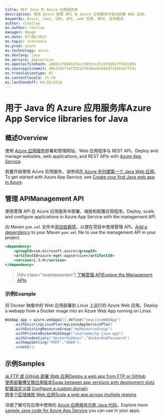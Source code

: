 ```yaml
---
title: 用于 Java 的 Azure 应用服务库
description: 使用 Azure 管理 API 在 Azure 应用服务中自动部署 Web 应用。
keywords: Azure, Java, SDK, API, web 应用, 移动, 应用服务
author: rloutlaw
ms.author: routlaw
manager: douge
ms.date: 07/09/2017
ms.topic: reference
ms.prod: azure
ms.technology: azure
ms.devlang: java
ms.service: appservice
ms.openlocfilehash: adbb527666553ecc3039ce35c035d017f502c801
ms.sourcegitcommit: 49b17bbf34732512f836ee634818f1058147ff5c
ms.translationtype: HT
ms.contentlocale: zh-CN
ms.lasthandoff: 04/26/2018
---
```

# <a name="azure-app-service-libraries-for-java"></a><span data-ttu-id="f20ff-104">用于 Java 的 Azure 应用服务库</span><span class="sxs-lookup"><span data-stu-id="f20ff-104">Azure App Service libraries for Java</span></span>

## <a name="overview"></a><span data-ttu-id="f20ff-105">概述</span><span class="sxs-lookup"><span data-stu-id="f20ff-105">Overview</span></span>

<span data-ttu-id="f20ff-106">使用 [Azure 应用服务](/azure/app-service)部署和管理网站、Web 应用程序与 REST API。</span><span class="sxs-lookup"><span data-stu-id="f20ff-106">Deploy and manage websites, web applications, and REST APIs with [Azure App Service](/azure/app-service).</span></span>

<span data-ttu-id="f20ff-107">若要开始使用 Azure 应用服务，请参阅[在 Azure 中创建第一个 Java Web 应用](/azure/app-service-web/app-service-web-get-started-java)。</span><span class="sxs-lookup"><span data-stu-id="f20ff-107">To get started with Azure App Service, see [Create your first Java web app in Azure](/azure/app-service-web/app-service-web-get-started-java).</span></span>

## <a name="management-api"></a><span data-ttu-id="f20ff-108">管理 API</span><span class="sxs-lookup"><span data-stu-id="f20ff-108">Management API</span></span>

<span data-ttu-id="f20ff-109">使用管理 API 在 Azure 应用服务中部署、缩放和配置应用程序。</span><span class="sxs-lookup"><span data-stu-id="f20ff-109">Deploy, scale, and configure applications in Azure App Service with the management API.</span></span>

<span data-ttu-id="f20ff-110">向 Maven `pom.xml` 文件中[添加依赖项](https://maven.apache.org/guides/getting-started/index.html#How_do_I_use_external_dependencies)，以便在项目中使用管理 API。</span><span class="sxs-lookup"><span data-stu-id="f20ff-110">[Add a dependency](https://maven.apache.org/guides/getting-started/index.html#How_do_I_use_external_dependencies) to your Maven `pom.xml` file to use the management API in your project.</span></span>

```XML
<dependency>
    <groupId>com.microsoft.azure</groupId>
    <artifactId>azure-mgmt-appservice</artifactId>
    <version>1.3.0</version>
</dependency>
```   

> [!div class="nextstepaction"]
> [<span data-ttu-id="f20ff-111">了解管理 API</span><span class="sxs-lookup"><span data-stu-id="f20ff-111">Explore the Management APIs</span></span>](/java/api/overview/azure/appservice/management)

### <a name="example"></a><span data-ttu-id="f20ff-112">示例</span><span class="sxs-lookup"><span data-stu-id="f20ff-112">Example</span></span>

<span data-ttu-id="f20ff-113">将 Docker 映像中的 Web 应用部署到 Linux 上运行的 Azure Web 应用。</span><span class="sxs-lookup"><span data-stu-id="f20ff-113">Deploy a webapp from a Docker image into an Azure Web App running on Linux.</span></span>

```java
WebApp app = azure.webApps().define("newLinuxWebApp")
    .withExistingLinuxPlan(myLinuxAppServicePlan)
    .withExistingResourceGroup("myResourceGroup")
    .withPrivateDockerHubImage("username/my-java-app")
    .withCredentials("dockerHubUser","dockerHubPassword")
    .withAppSetting("PORT","8080").
    .create();
```

## <a name="samples"></a><span data-ttu-id="f20ff-114">示例</span><span class="sxs-lookup"><span data-stu-id="f20ff-114">Samples</span></span>

<span data-ttu-id="f20ff-115">[从 FTP 或 GitHub 部署 Web 应用][1]</span><span class="sxs-lookup"><span data-stu-id="f20ff-115">[Deploy a web app from FTP or GitHub][1]</span></span>  
<span data-ttu-id="f20ff-116">[使用部署槽交换应用版本][2]</span><span class="sxs-lookup"><span data-stu-id="f20ff-116">[Swap between app versions with deployment slots][2]</span></span>  
<span data-ttu-id="f20ff-117">[配置自定义域][3] </span><span class="sxs-lookup"><span data-stu-id="f20ff-117">[Configure a custom domain][3] </span></span>  
<span data-ttu-id="f20ff-118">[跨多个区域缩放 Web 应用][4]</span><span class="sxs-lookup"><span data-stu-id="f20ff-118">[Scale a web app across multiple regions][4]</span></span>   

<span data-ttu-id="f20ff-119">详细了解可在应用中使用的 [Azure 应用服务示例 Java 代码](https://azure.microsoft.com/resources/samples/?platform=java&term=appservice)。</span><span class="sxs-lookup"><span data-stu-id="f20ff-119">Explore more [sample Java code for Azure App Service](https://azure.microsoft.com/resources/samples/?platform=java&term=appservice) you can use in your apps.</span></span>

[1]: ../docs-ref-conceptual/java-sdk-configure-webapp-sources.md
[2]: https://azure.microsoft.com/resources/samples/app-service-java-manage-staging-and-production-slots-for-web-apps/
[3]: https://azure.microsoft.com/resources/samples/app-service-java-manage-web-apps-with-custom-domains/
[4]: https://azure.microsoft.com/resources/samples/app-service-java-scale-web-apps-on-linux/
